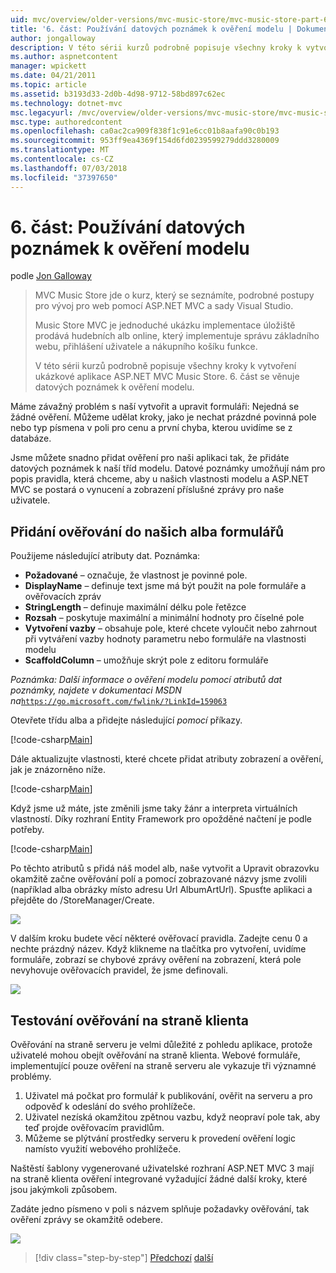 ```yaml
---
uid: mvc/overview/older-versions/mvc-music-store/mvc-music-store-part-6
title: '6. část: Používání datových poznámek k ověření modelu | Dokumentace Microsoftu'
author: jongalloway
description: V této sérii kurzů podrobně popisuje všechny kroky k vytvoření ukázkové aplikace ASP.NET MVC Music Store. 6. část se věnuje anotacemi dat pro Model V...
ms.author: aspnetcontent
manager: wpickett
ms.date: 04/21/2011
ms.topic: article
ms.assetid: b3193d33-2d0b-4d98-9712-58bd897c62ec
ms.technology: dotnet-mvc
msc.legacyurl: /mvc/overview/older-versions/mvc-music-store/mvc-music-store-part-6
msc.type: authoredcontent
ms.openlocfilehash: ca0ac2ca909f838f1c91e6cc01b8aafa90c0b193
ms.sourcegitcommit: 953ff9ea4369f154d6fd0239599279ddd3280009
ms.translationtype: MT
ms.contentlocale: cs-CZ
ms.lasthandoff: 07/03/2018
ms.locfileid: "37397650"
---
```

<a name="part-6-using-data-annotations-for-model-validation"></a>6. část: Používání datových poznámek k ověření modelu
====================
podle [Jon Galloway](https://github.com/jongalloway)

> MVC Music Store jde o kurz, který se seznámíte, podrobné postupy pro vývoj pro web pomocí ASP.NET MVC a sady Visual Studio.  
>   
> Music Store MVC je jednoduché ukázku implementace úložiště prodává hudebních alb online, který implementuje správu základního webu, přihlášení uživatele a nákupního košíku funkce.  
>   
> V této sérii kurzů podrobně popisuje všechny kroky k vytvoření ukázkové aplikace ASP.NET MVC Music Store. 6. část se věnuje datových poznámek k ověření modelu.


Máme závažný problém s naší vytvořit a upravit formuláři: Nejedná se žádné ověření. Můžeme udělat kroky, jako je nechat prázdné povinná pole nebo typ písmena v poli pro cenu a první chyba, kterou uvidíme se z databáze.

Jsme můžete snadno přidat ověření pro naši aplikaci tak, že přidáte datových poznámek k naší tříd modelu. Datové poznámky umožňují nám pro popis pravidla, která chceme, aby u našich vlastnosti modelu a ASP.NET MVC se postará o vynucení a zobrazení příslušné zprávy pro naše uživatele.

## <a name="adding-validation-to-our-album-forms"></a>Přidání ověřování do našich alba formulářů

Použijeme následující atributy dat. Poznámka:

- **Požadované** – označuje, že vlastnost je povinné pole.
- **DisplayName** – definuje text jsme má být použit na pole formuláře a ověřovacích zpráv
- **StringLength** – definuje maximální délku pole řetězce
- **Rozsah** – poskytuje maximální a minimální hodnoty pro číselné pole
- **Vytvoření vazby** – obsahuje pole, které chcete vyloučit nebo zahrnout při vytváření vazby hodnoty parametru nebo formuláře na vlastnosti modelu
- **ScaffoldColumn** – umožňuje skrýt pole z editoru formuláře

*Poznámka: Další informace o ověření modelu pomocí atributů dat poznámky, najdete v dokumentaci MSDN na*[`https://go.microsoft.com/fwlink/?LinkId=159063`](https://go.microsoft.com/fwlink/?LinkId=159063)

Otevřete třídu alba a přidejte následující *pomocí* příkazy.

[!code-csharp[Main](mvc-music-store-part-6/samples/sample1.cs)]

Dále aktualizujte vlastnosti, které chcete přidat atributy zobrazení a ověření, jak je znázorněno níže.

[!code-csharp[Main](mvc-music-store-part-6/samples/sample2.cs)]

Když jsme už máte, jste změnili jsme taky žánr a interpreta virtuálních vlastností. Díky rozhraní Entity Framework pro opožděné načtení je podle potřeby.

[!code-csharp[Main](mvc-music-store-part-6/samples/sample3.cs)]

Po těchto atributů s přidá náš model alb, naše vytvořit a Upravit obrazovku okamžitě začne ověřování polí a pomocí zobrazované názvy jsme zvolili (například alba obrázky místo adresu Url AlbumArtUrl). Spusťte aplikaci a přejděte do /StoreManager/Create.

![](mvc-music-store-part-6/_static/image1.png)

V dalším kroku budete věcí některé ověřovací pravidla. Zadejte cenu 0 a nechte prázdný název. Když klikneme na tlačítka pro vytvoření, uvidíme formuláře, zobrazí se chybové zprávy ověření na zobrazení, která pole nevyhovuje ověřovacích pravidel, že jsme definovali.

![](mvc-music-store-part-6/_static/image2.png)

## <a name="testing-the-client-side-validation"></a>Testování ověřování na straně klienta

Ověřování na straně serveru je velmi důležité z pohledu aplikace, protože uživatelé mohou obejít ověřování na straně klienta. Webové formuláře, implementující pouze ověření na straně serveru ale vykazuje tři významné problémy.

1. Uživatel má počkat pro formulář k publikování, ověřit na serveru a pro odpověď k odeslání do svého prohlížeče.
2. Uživatel nezíská okamžitou zpětnou vazbu, když neopraví pole tak, aby teď projde ověřovacím pravidlům.
3. Můžeme se plýtvání prostředky serveru k provedení ověření logic namísto využití webového prohlížeče.

Naštěstí šablony vygenerované uživatelské rozhraní ASP.NET MVC 3 mají na straně klienta ověření integrované vyžadující žádné další kroky, které jsou jakýmkoli způsobem.

Zadáte jedno písmeno v poli s názvem splňuje požadavky ověřování, tak ověření zprávy se okamžitě odebere.

![](mvc-music-store-part-6/_static/image3.png)


> [!div class="step-by-step"]
> [Předchozí](mvc-music-store-part-5.md)
> [další](mvc-music-store-part-7.md)
